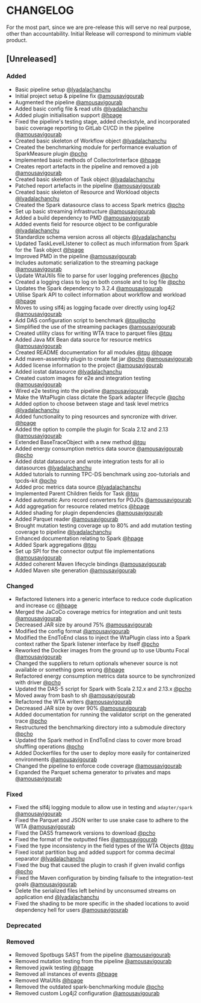 # CHANGELOG
For the most part, since we are pre-release this will serve no real purpose, other than accountability. Initial Release will correspond to minimum viable product.

## [Unreleased]
### Added
- Basic pipeline setup [@lyadalachanchu](https://gitlab.ewi.tudelft.nl/lyadalachanchu)
- Initial project setup & pipeline fix [@amousavigourab](https://gitlab.ewi.tudelft.nl/amousavigourab)
- Augmented the pipeline [@amousavigourab](https://gitlab.ewi.tudelft.nl/amousavigourab)
- Added basic config file & read utils [@lyadalachanchu](https://gitlab.ewi.tudelft.nl/lyadalachanchu)
- Added plugin initialisation support [@hpage](https://gitlab.ewi.tudelft.nl/hpage)
- Fixed the pipeline's testing stage, added checkstyle, and incorporated basic coverage reporting to GitLab CI/CD in the pipeline [@amousavigourab](https://gitlab.ewi.tudelft.nl/amousavigourab)
- Created basic skeleton of Workflow object [@lyadalachanchu](https://gitlab.ewi.tudelft.nl/lyadalachanchu)
- Created the benchmarking module for performance evaluation of SparkMeasure plugin [@pcho](https://gitlab.ewi.tudelft.nl/pcho)
- Implemented basic methods of CollectorInterface [@hpage](https://gitlab.ewi.tudelft.nl/hpage)
- Creates report artefacts in the pipeline and removed a job [@amousavigourab](https://gitlab.ewi.tudelft.nl/amousavigourab)
- Created basic skeleton of Task object [@lyadalachanchu](https://gitlab.ewi.tudelft.nl/lyadalachanchu)
- Patched report artefacts in the pipeline [@amousavigourab](https://gitlab.ewi.tudelft.nl/amousavigourab)
- Created basic skeleton of Resource and Workload objects [@lyadalachanchu](https://gitlab.ewi.tudelft.nl/lyadalachanchu)
- Created the Spark datasource class to access Spark metrics [@pcho](https://gitlab.ewi.tudelft.nl/pcho)
- Set up basic streaming infrastructure [@amousavigourab](https://gitlab.ewi.tudelft.nl/amousavigourab)
- Added a build dependency to PMD [@amousavigourab](https://gitlab.ewi.tudelft.nl/amousavigourab)
- Added events field for resource object to be configurable [@lyadalachanchu](https://gitlab.ewi.tudelft.nl/lyadalachanchu)
- Standardize schema version across all objects [@lyadalachanchu](https://gitlab.ewi.tudelft.nl/lyadalachanchu)
- Updated TaskLevelLIstener to collect as much information from Spark for the Task object [@hpage](https://gitlab.ewi.tudelft.nl/hpage)
- Improved PMD in the pipeline [@amousavigourab](https://gitlab.ewi.tudelft.nl/amousavigourab)
- Includes automatic serialization to the streaming package [@amousavigourab](https://gitlab.ewi.tudelft.nl/amousavigourab)
- Update WtaUtils file to parse for user logging preferences [@pcho](https://gitlab.ewi.tudelft.nl/pcho)
- Created a logging class to log on both console and to log file [@pcho](https://gitlab.ewi.tudelft.nl/pcho)
- Updates the Spark dependency to 3.2.4 [@amousavigourab](https://gitlab.ewi.tudelft.nl/amousavigourab)
- Utilise Spark API to collect information about workflow and workload [@hpage](https://gitlab.ewi.tudelft.nl/hpage)
- Moves to using slf4j as logging facade over directly using log4j2 [@amousavigourab](https://gitlab.ewi.tudelft.nl/amousavigourab)
- Add DAS configuration script to benchmark [@tqu](https://gitlab.ewi.tudelft.nl/tqu)[@pcho](https://gitlab.ewi.tudelft.nl/pcho)
- Simplified the use of the streaming packages [@amousavigourab](https://gitlab.ewi.tudelft.nl/amousavigourab)
- Created utility class for writing WTA trace to parquet files [@tqu](https://gitlab.ewi.tudelft.nl/tqu)
- Added Java MX Bean data source for resource metrics [@amousavigourab](https://gitlab.ewi.tudelft.nl/amousavigourab)
- Created README documentation for all modules [@tqu](https://gitlab.ewi.tudelft.nl/tqu) [@hpage](https://gitlab.ewi.tudelft.nl/hpage)
- Add maven-assembly plugin to create fat jar  [@pcho](https://gitlab.ewi.tudelft.nl/pcho) [@amousavigourab](https://gitlab.ewi.tudelft.nl/amousavigourab)
- Added license information to the project [@amousavigourab](https://gitlab.ewi.tudelft.nl/amousavigourab)
- Added iostat datasource [@lyadalachanchu](https://gitlab.ewi.tudelft.nl/lyadalachanchu)
- Created custom images for e2e and integration testing [@amousavigourab](https://gitlab.ewi.tudelft.nl/amousavigourab)
- Wired e2e testing into the pipeline [@amousavigourab](https://gitlab.ewi.tudelft.nl/amousavigourab)
- Make the WtaPlugin class dictate the Spark adapter lifecycle [@pcho](https://gitlab.ewi.tudelft.nl/pcho)
- Added option to choose between stage and task level metrics [@lyadalachanchu](https://gitlab.ewi.tudelft.nl/lyadalachanchu)
- Added functionality to ping resources and syncronize with driver. [@hpage](https://gitlab.ewi.tudelft.nl/hpage)
- Added the option to compile the plugin for Scala 2.12 and 2.13 [@amousavigourab](https://gitlab.ewi.tudelft.nl/amousavigourab)
- Extended BaseTraceObject with a new method [@tqu](https://gitlab.ewi.tudelft.nl/tqu)
- Added energy consumption metrics data source [@amousavigourab](https://gitlab.ewi.tudelft.nl/amousavigourab) [@pcho](https://gitlab.ewi.tudelft.nl/pcho)
- Added dstat datasource and wrote integration tests for all io datasources [@lyadalachanchu](https://gitlab.ewi.tudelft.nl/lyadalachanchu)
- Added tutorials to running TPC-DS benchmark using zoo-tutorials and tpcds-kit [@pcho](https://gitlab.ewi.tudelft.nl/pcho)
- Added proc metrics data source [@lyadalachanchu](https://gitlab.ewi.tudelft.nl/lyadalachanchu)
- Implemented Parent Children fields for Task [@tqu](https://gitlab.ewi.tudelft.nl/tqu)
- Added automatic Avro record converters for POJOs [@amousavigourab](https://gitlab.ewi.tudelft.nl/amousavigourab)
- Add aggregation for resource related metrics [@hpage](https://gitlab.ewi.tudelft.nl/hpage)
- Added shading for plugin dependencies [@amousavigourab](https://gitlab.ewi.tudelft.nl/amousavigourab)
- Added Parquet reader [@amousavigourab](https://gitlab.ewi.tudelft.nl/amousavigourab)
- Brought mutation testing coverage up to 80% and add mutation testing coverage to pipeline [@lyadalachanchu](https://gitlab.ewi.tudelft.nl/lyadalachanchu)
- Enhanced documentation relating to Spark [@hpage](https://gitlab.ewi.tudelft.nl/hpage)
- Added Spark aggregations [@tqu](https://gitlab.ewi.tudelft.nl/tqu)
- Set up SPI for the connector output file implementations [@amousavigourab](https://gitlab.ewi.tudelft.nl/amousavigourab)
- Added coherent Maven lifecycle bindings [@amousavigourab](https://gitlab.ewi.tudelft.nl/amousavigourab)
- Added Maven site generation [@amousavigourab](https://gitlab.ewi.tudelft.nl/amousavigourab)

### Changed
- Refactored listeners into a generic interface to reduce code duplication and increase cc [@hpage](https://gitlab.ewi.tudelft.nl/hpage)
- Merged the JaCoCo coverage metrics for integration and unit tests [@amousavigourab](https://gitlab.ewi.tudelft.nl/amousavigourab)
- Decreased JAR size by around 75% [@amousavigourab](https://gitlab.ewi.tudelft.nl/amousavigourab)
- Modified the config format [@amousavigourab](https://gitlab.ewi.tudelft.nl/amousavigourab)
- Modified the EndToEnd class to inject the WtaPlugin class into a Spark context rather the Spark listener interface by itself [@pcho](https://gitlab.ewi.tudelft.nl/pcho)
- Reworked the Docker images from the ground up to use Ubuntu Focal [@amousavigourab](https://gitlab.ewi.tudelft.nl/amousavigourab)
- Changed the suppliers to return optionals whenever source is not available or something goes wrong [@hpage](https://gitlab.ewi.tudelft.nl/hpage)
- Refactored energy consumption metrics data source to be synchronized with driver [@pcho](https://gitlab.ewi.tudelft.nl/pcho)
- Updated the DAS-5 script for Spark with Scala 2.12.x and 2.13.x [@pcho](https://gitlab.ewi.tudelft.nl/pcho)
- Moved away from bash to sh [@amousavigourab](https://gitlab.ewi.tudelft.nl/amousavigourab)
- Refactored the WTA writers [@amousavigourab](https://gitlab.ewi.tudelft.nl/amousavigourab)
- Decreased JAR size by over 90% [@amousavigourab](https://gitlab.ewi.tudelft.nl/amousavigourab)
- Added documentation for running the validator script on the generated trace [@pcho](https://gitlab.ewi.tudelft.nl/pcho)
- Restructured the benchmarking directory into a submodule directory [@pcho](https://gitlab.ewi.tudelft.nl/pcho)
- Updated the Spark method in EndToEnd class to cover more broad shuffling operations [@pcho](https://gitlab.ewi.tudelft.nl/pcho)
- Added Dockerfiles for the user to deploy more easily for containerized environments [@amousavigourab](https://gitlab.ewi.tudelft.nl/amousavigourab)
- Changed the pipeline to enforce code coverage [@amousavigourab](https://gitlab.ewi.tudelft.nl/amousavigourab)
- Expanded the Parquet schema generator to privates and maps [@amousavigourab](https://gitlab.ewi.tudelft.nl/amousavigourab)

### Fixed
- Fixed the slf4j logging module to allow use in testing and `adapter/spark` [@amousavigourab](https://gitlab.ewi.tudelft.nl/amousavigourab)
- Fixed the Parquet and JSON writer to use snake case to adhere to the WTA [@amousavigourab](https://gitlab.ewi.tudelft.nl/amousavigourab)
- Fixed the DAS5 framework versions to download [@pcho](https://gitlab.ewi.tudelft.nl/pcho)
- Fixed the format of the outputted files [@amousavigourab](https://gitlab.ewi.tudelft.nl/amousavigourab)
- Fixed the type inconsistency in the field types of the WTA Objects [@tqu](https://gitlab.ewi.tudelft.nl/tqu)
- Fixed iostat partition bug and added support for comma decimal separator [@lyadalachanchu](https://gitlab.ewi.tudelft.nl/lyadalachanchu)
- Fixed the bug that caused the plugin to crash if given invalid configs [@pcho](https://gitlab.ewi.tudelft.nl/pcho)
- Fixed the Maven configuration by binding failsafe to the integration-test goals [@amousavigourab](https://gitlab.ewi.tudelft.nl/amousavigourab)
- Delete the serialized files left behind by unconsumed streams on application end [@lyadalachanchu](https://gitlab.ewi.tudelft.nl/lyadalachanchu)
- Fixed the shading to be more specific in the shaded locations to avoid dependency hell for users [@amousavigourab](https://gitlab.ewi.tudelft.nl/amousavigourab)

### Deprecated

### Removed
- Removed Spotbugs SAST from the pipeline [@amousavigourab](https://gitlab.ewi.tudelft.nl/amousavigourab)
- Removed mutation testing from the pipeline [@amousavigourab](https://gitlab.ewi.tudelft.nl/amousavigourab)
- Removed jqwik testing [@hpage](https://gitlab.ewi.tudelft.nl/hpage)
- Removed all instances of events [@hpage](https://gitlab.ewi.tudelft.nl/hpage)
- Removed WtaUtils [@hpage](https://gitlab.ewi.tudelft.nl/hpage)
- Removed the outdated spark-benchmarking module [@pcho](https://gitlab.ewi.tudelft.nl/pcho)
- Removed custom Log4j2 configuration [@amousavigourab](https://gitlab.ewi.tudelft.nl/amousavigourab)
